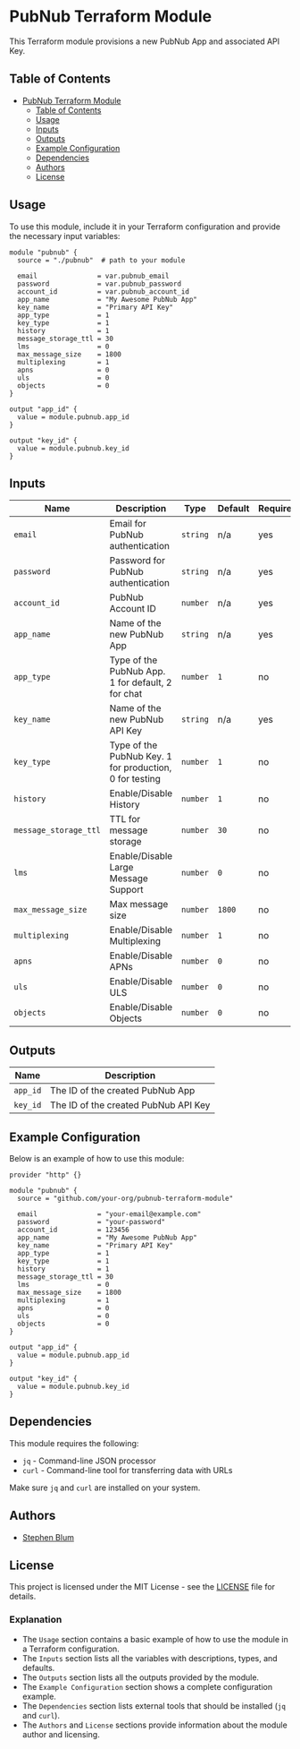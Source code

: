 # PubNub Terraform Module

This Terraform module provisions a new PubNub App and associated API Key.

## Table of Contents

- [PubNub Terraform Module](#pubnub-terraform-module)
  - [Table of Contents](#table-of-contents)
  - [Usage](#usage)
  - [Inputs](#inputs)
  - [Outputs](#outputs)
  - [Example Configuration](#example-configuration)
  - [Dependencies](#dependencies)
  - [Authors](#authors)
  - [License](#license)

## Usage

To use this module, include it in your Terraform configuration and provide the necessary input variables:

```hcl
module "pubnub" {
  source = "./pubnub"  # path to your module

  email               = var.pubnub_email
  password            = var.pubnub_password
  account_id          = var.pubnub_account_id
  app_name            = "My Awesome PubNub App"
  key_name            = "Primary API Key"
  app_type            = 1
  key_type            = 1
  history             = 1
  message_storage_ttl = 30
  lms                 = 0
  max_message_size    = 1800
  multiplexing        = 1
  apns                = 0
  uls                 = 0
  objects             = 0
}

output "app_id" {
  value = module.pubnub.app_id
}

output "key_id" {
  value = module.pubnub.key_id
}
```

## Inputs

| Name                   | Description                                | Type    | Default | Required |
| ---------------------- | ------------------------------------------ | ------- | ------- | -------- |
| `email`                | Email for PubNub authentication            | `string`| n/a     | yes      |
| `password`             | Password for PubNub authentication         | `string`| n/a     | yes      |
| `account_id`           | PubNub Account ID                          | `number`| n/a     | yes      |
| `app_name`             | Name of the new PubNub App                 | `string`| n/a     | yes      |
| `app_type`             | Type of the PubNub App. 1 for default, 2 for chat | `number` | `1`     | no       |
| `key_name`             | Name of the new PubNub API Key             | `string`| n/a     | yes      |
| `key_type`             | Type of the PubNub Key. 1 for production, 0 for testing | `number` | `1`     | no       |
| `history`              | Enable/Disable History                     | `number`| `1`     | no       |
| `message_storage_ttl`  | TTL for message storage                    | `number`| `30`    | no       |
| `lms`                  | Enable/Disable Large Message Support       | `number`| `0`     | no       |
| `max_message_size`     | Max message size                           | `number`| `1800`  | no       |
| `multiplexing`         | Enable/Disable Multiplexing                | `number`| `1`     | no       |
| `apns`                 | Enable/Disable APNs                        | `number`| `0`     | no       |
| `uls`                  | Enable/Disable ULS                         | `number`| `0`     | no       |
| `objects`              | Enable/Disable Objects                     | `number`| `0`     | no       |

## Outputs

| Name     | Description                                   |
| -------- | --------------------------------------------- |
| `app_id` | The ID of the created PubNub App              |
| `key_id` | The ID of the created PubNub API Key          |

## Example Configuration

Below is an example of how to use this module:

```hcl
provider "http" {}

module "pubnub" {
  source = "github.com/your-org/pubnub-terraform-module"

  email               = "your-email@example.com"
  password            = "your-password"
  account_id          = 123456
  app_name            = "My Awesome PubNub App"
  key_name            = "Primary API Key"
  app_type            = 1
  key_type            = 1
  history             = 1
  message_storage_ttl = 30
  lms                 = 0
  max_message_size    = 1800
  multiplexing        = 1
  apns                = 0
  uls                 = 0
  objects             = 0
}

output "app_id" {
  value = module.pubnub.app_id
}

output "key_id" {
  value = module.pubnub.key_id
}
```

## Dependencies

This module requires the following:

- `jq` - Command-line JSON processor
- `curl` - Command-line tool for transferring data with URLs

Make sure `jq` and `curl` are installed on your system.

## Authors

- [Stephen Blum](https://github.com/stephenlb)

## License

This project is licensed under the MIT License - see the [LICENSE](LICENSE) file for details.

### Explanation

- The `Usage` section contains a basic example of how to use the module in a Terraform configuration.
- The `Inputs` section lists all the variables with descriptions, types, and defaults.
- The `Outputs` section lists all the outputs provided by the module.
- The `Example Configuration` section shows a complete configuration example.
- The `Dependencies` section lists external tools that should be installed (`jq` and `curl`).
- The `Authors` and `License` sections provide information about the module author and licensing.

